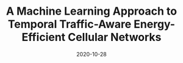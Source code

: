 ---
title: "A Machine Learning Approach to Temporal Traffic-Aware Energy-Efficient Cellular Networks"
collection: publications
permalink: /publication/2020-ml-sleep-mode
date: 2020-10-28
venue: '11th IEEE Annual Ubiquitous Computing, Electronics & Mobile Communication Conference (UEMCON)'
paperurl: 'https://drive.google.com/file/d/1ED6T7bRB3AfzX9-aOtEfNK7Gn9yegZ8g/view?usp=sharing'
link: 'https://ieeexplore.ieee.org/document/9298085'
citation: 'Aristide Tanyi-Jong Akem and Edwin Mugume, "A Machine Learning Approach to Temporal Traffic-Aware Energy-Efficient Cellular Networks," <i>2020 11th IEEE Annual Ubiquitous Computing, Electronics & Mobile Communication Conference (UEMCON)</i>, New York, NY, USA, 2020, pp. 0628-0634, doi: 10.1109/UEMCON51285.2020.9298085.'
---